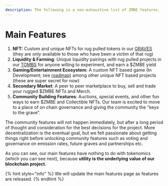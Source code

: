 ```yaml
---
description: The following is a non-exhaustive list of ZMBE features.
---
```


# Main Features

1. **NFT:** Custom and unique NFTs for rug pulled tokens in our [GRAVES](graves/) \(they are only available to those who have been a victim of that rug\) 
2. **Liquidity & Farming**: Unique liquidity pairings with rug pulled projects in our [TOMBS](tombs.md) for anyone willing to experiment, and earn a $ZMBE yield
3. **Gaming/Entertainment Ecosystem**: A custom NFT based game \(In Development; see [roadmap](../roadmap.md)\) among other unique NFT based projects \(these are super secret for now\)
4. **Secondary Market**: A peer to peer marketplace to buy, sell and trade your rugged $ZMBE NFTs and Merch.
5. **Community Building Features**: Auctions, special events, and other fun ways to earn $ZMBE and Collectible NFTs. Our team is excited to move to a place of on chain governance and giving the community the "keys to the grave". 

The community features will not happen immediately, but after a long period of thought and consideration for the best decisions for the project. More decentralization is the eventual goal, but we felt passionate about getting things right before unlocking community features such as voting and governance on emission rates, future graves and partnerships etc.

As you can see, our main features have nothing to do with tokenomics \(which you can see next\), because **utility is the underlying value of our blockchain project.** 

{% hint style="info" %}
We will update the main features page as features are released.
{% endhint %}

